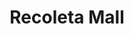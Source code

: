 ---
title: "Recoleta Mall"
url: /ciudad-autonoma-de-buenos-aires/recoleta-mall/
shop: Einkaufszentrum
---
